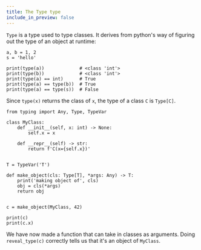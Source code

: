 ```yaml
---
title: The Type type
include_in_preview: false
---
```


`Type` is a type used to type classes. It derives from python's way of figuring
out the type of an object at runtime:

```{.python .example .mypy-strict}
a, b = 1, 2
s = 'hello'

print(type(a))             # <class 'int'>
print(type(b))             # <class 'int'>
print(type(a) == int)      # True
print(type(a) == type(b))  # True
print(type(a) == type(s))  # False
```

Since `type(x)` returns the class of `x`, the type of a class `C` is `Type[C]`.

```{.python .example .mypy-strict}
from typing import Any, Type, TypeVar

class MyClass:
    def __init__(self, x: int) -> None:
        self.x = x

    def __repr__(self) -> str:
        return f'C(x={self.x})'


T = TypeVar('T')

def make_object(cls: Type[T], *args: Any) -> T:
    print('making object of', cls)
    obj = cls(*args)
    return obj


c = make_object(MyClass, 42)

print(c)
print(c.x)
```

We have now made a function that can take in classes as arguments. Doing
`reveal_type(c)` correctly tells us that it's an object of `MyClass`.
